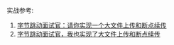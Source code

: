 实战参考: 
1. [字节跳动面试官：请你实现一个大文件上传和断点续传](https://juejin.cn/post/6844904046436843527)
2. [字节跳动面试官，我也实现了大文件上传和断点续传](https://juejin.cn/post/6844904055819468808)